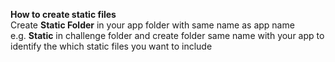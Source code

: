 **How to create static files**<br />
Create **Static Folder** in your app folder with same name as app name	<br />
e.g. **Static** in challenge folder and create folder same name with your app to identify the which static files you want to include	<br />

